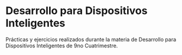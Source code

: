 # Desarrollo para Dispositivos Inteligentes

Prácticas y ejercicios realizados durante la materia de Desarrollo para Dispositivos Inteligentes de 9no Cuatrimestre.
  
